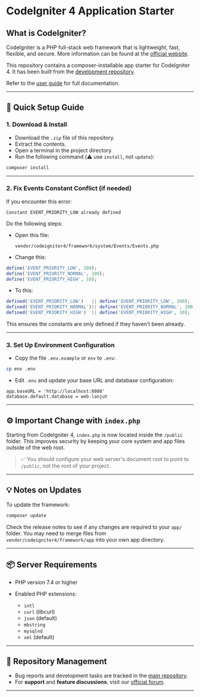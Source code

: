 # CodeIgniter 4 Application Starter

## What is CodeIgniter?

CodeIgniter is a PHP full-stack web framework that is lightweight, fast, flexible, and secure.
More information can be found at the [official website](http://codeigniter.com).

This repository contains a composer-installable app starter for CodeIgniter 4.
It has been built from the [development repository](https://github.com/codeigniter4/CodeIgniter4).

Refer to the [user guide](https://codeigniter4.github.io/userguide/) for full documentation.

---

## 🚀 Quick Setup Guide

### 1. Download & Install

- Download the `.zip` file of this repository.
- Extract the contents.
- Open a terminal in the project directory.
- Run the following command (⚠️ use `install`, not `update`):

```bash
composer install
```

---

### 2. Fix Events Constant Conflict (if needed)

If you encounter this error:

```
Constant EVENT_PRIORITY_LOW already defined
```

Do the following steps:

- Open this file:

  ```
  vendor/codeigniter4/framework/system/Events/Events.php
  ```

- Change this:

```php
define('EVENT_PRIORITY_LOW', 200);
define('EVENT_PRIORITY_NORMAL', 100);
define('EVENT_PRIORITY_HIGH', 10);
```

- To this:

```php
defined('EVENT_PRIORITY_LOW')   || define('EVENT_PRIORITY_LOW', 200);
defined('EVENT_PRIORITY_NORMAL')|| define('EVENT_PRIORITY_NORMAL', 100);
defined('EVENT_PRIORITY_HIGH')  || define('EVENT_PRIORITY_HIGH', 10);
```

This ensures the constants are only defined if they haven’t been already.

---

### 3. Set Up Environment Configuration

- Copy the file `.env.example` or `env` to `.env`:

```bash
cp env .env
```

- Edit `.env` and update your base URL and database configuration:

```dotenv
app.baseURL = 'http://localhost:8080'
database.default.database = web-lanjut
```

---

## ⚙️ Important Change with `index.php`

Starting from CodeIgniter 4, `index.php` is now located inside the `/public` folder.
This improves security by keeping your core system and app files outside of the web root.

> ✅ You should configure your web server's document root to point to `/public`, not the root of your project.

---

## 💡 Notes on Updates

To update the framework:

```bash
composer update
```

Check the release notes to see if any changes are required to your `app/` folder.
You may need to merge files from `vendor/codeigniter4/framework/app` into your own app directory.

---

## 📦 Server Requirements

- PHP version 7.4 or higher
- Enabled PHP extensions:

  - `intl`
  - `curl` (libcurl)
  - `json` (default)
  - `mbstring`
  - `mysqlnd`
  - `xml` (default)

---

## 🧩 Repository Management

- Bug reports and development tasks are tracked in the [main repository](https://github.com/codeigniter4/CodeIgniter4/issues).
- For **support** and **feature discussions**, visit our [official forum](http://forum.codeigniter.com).

---
 